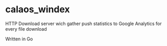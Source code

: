 # calaos_windex
HTTP Download server wich gather push statistics to Google Analytics for every file download

Written in Go
